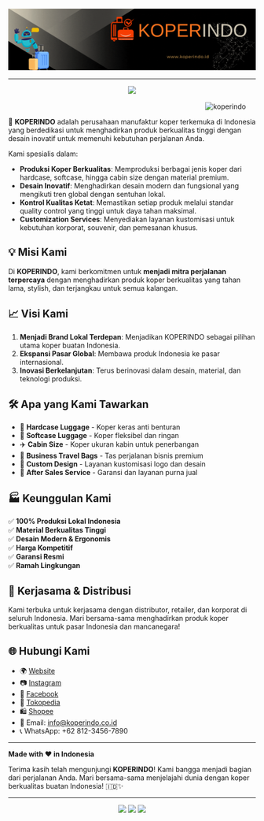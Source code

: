 <!--Banner-->
![KOPERINDO Banner Image](./koperindo.gif)
<hr>
<p align="center">
    <img src="https://readme-typing-svg.herokuapp.com?color=FF6B35&width=500&height=28&lines=Welcome+to+KOPERINDO!+🧳;Indonesia's+Premium+Luggage+Manufacturer+✈️;Crafting+Quality+Travel+Companions+🌍;Innovation+in+Every+Journey+⭐;Trusted+by+Travelers+Nationwide+🚀;Let's+Travel+Together!+💼&center=true">
</p>
<p align="right"> 
    <img src="https://komarev.com/ghpvc/?username=KOPERINDO-ID&label=Company%20views&color=FF6B35&style=for-the-badge&logo=star" alt="koperindo" style="padding-right:20px;" />
</p>

🧳 **KOPERINDO** adalah perusahaan manufaktur koper terkemuka di Indonesia yang berdedikasi untuk menghadirkan produk berkualitas tinggi dengan desain inovatif untuk memenuhi kebutuhan perjalanan Anda.

Kami spesialis dalam:
- **Produksi Koper Berkualitas**: Memproduksi berbagai jenis koper dari hardcase, softcase, hingga cabin size dengan material premium.
- **Desain Inovatif**: Menghadirkan desain modern dan fungsional yang mengikuti tren global dengan sentuhan lokal.
- **Kontrol Kualitas Ketat**: Memastikan setiap produk melalui standar quality control yang tinggi untuk daya tahan maksimal.
- **Customization Services**: Menyediakan layanan kustomisasi untuk kebutuhan korporat, souvenir, dan pemesanan khusus.

## 💡 Misi Kami
Di **KOPERINDO**, kami berkomitmen untuk **menjadi mitra perjalanan terpercaya** dengan menghadirkan produk koper berkualitas yang tahan lama, stylish, dan terjangkau untuk semua kalangan.

## 📈 Visi Kami
1. **Menjadi Brand Lokal Terdepan**: Menjadikan KOPERINDO sebagai pilihan utama koper buatan Indonesia.
2. **Ekspansi Pasar Global**: Membawa produk Indonesia ke pasar internasional.
3. **Inovasi Berkelanjutan**: Terus berinovasi dalam desain, material, dan teknologi produksi.

## 🛠️ Apa yang Kami Tawarkan
- 🧳 **Hardcase Luggage** - Koper keras anti benturan
- 👜 **Softcase Luggage** - Koper fleksibel dan ringan
- ✈️ **Cabin Size** - Koper ukuran kabin untuk penerbangan
- 💼 **Business Travel Bags** - Tas perjalanan bisnis premium
- 🎨 **Custom Design** - Layanan kustomisasi logo dan desain
- 🔧 **After Sales Service** - Garansi dan layanan purna jual

## 🏭 Keunggulan Kami
✅ **100% Produksi Lokal Indonesia**  
✅ **Material Berkualitas Tinggi**  
✅ **Desain Modern & Ergonomis**  
✅ **Harga Kompetitif**  
✅ **Garansi Resmi**  
✅ **Ramah Lingkungan**  

## 🤝 Kerjasama & Distribusi
Kami terbuka untuk kerjasama dengan distributor, retailer, dan korporat di seluruh Indonesia. Mari bersama-sama menghadirkan produk koper berkualitas untuk pasar Indonesia dan mancanegara!

## 🌐 Hubungi Kami
- 🌍 [Website](https://koperindo.co.id)
- 📷 [Instagram](https://www.instagram.com/koperindo.official)
- 📘 [Facebook](https://www.facebook.com/koperindo)
- 🛒 [Tokopedia](https://tokopedia.com/koperindo)
- 🛍️ [Shopee](https://shopee.co.id/koperindo)
- 📧 Email: info@koperindo.co.id
- 📞 WhatsApp: +62 812-3456-7890

---


**Made with ❤️ in Indonesia**

Terima kasih telah mengunjungi **KOPERINDO**! Kami bangga menjadi bagian dari perjalanan Anda. Mari bersama-sama menjelajahi dunia dengan koper berkualitas buatan Indonesia! 🇮🇩✨

---

<p align="center">
    <img src="https://img.shields.io/badge/Made%20in-Indonesia-red?style=for-the-badge&logo=data:image/png;base64,iVBORw0KGgoAAAANSUhEUgAAAAEAAAABCAYAAAAfFcSJAAAADUlEQVR42mP8z8DwHwAFBQIAX8jx0gAAAABJRU5ErkJggg=="/>
    <img src="https://img.shields.io/badge/Quality-Premium-FF6B35?style=for-the-badge"/>
    <img src="https://img.shields.io/badge/Service-Excellent-4CAF50?style=for-the-badge"/>
</p>
